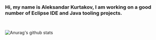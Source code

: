 ### Hi, my name is Aleksandar Kurtakov, I am working on a good number of Eclipse IDE and Java tooling projects. 

<br>

![Anurag's github stats](https://github-readme-stats.vercel.app/api?username=akurtakov&count_private=true)

[mail]: akurtakov@gmail.com

